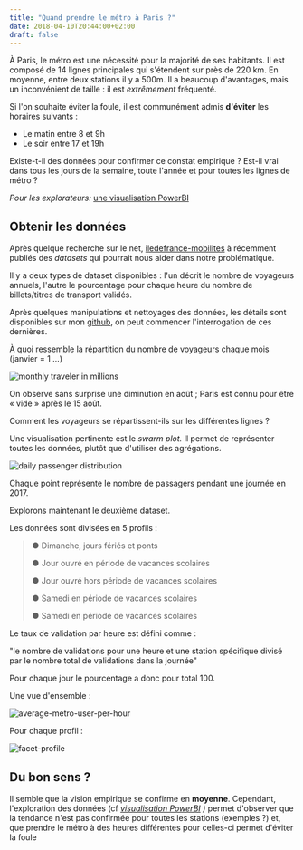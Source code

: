 ```yaml
---
title: "Quand prendre le métro à Paris ?"
date: 2018-04-10T20:44:00+02:00
draft: false
---
```


À Paris, le métro est une nécessité pour la majorité de ses habitants.
Il est composé de 14 lignes principales qui s'étendent sur près de 220
km. En moyenne, entre deux stations il y a 500m. Il a beaucoup
d'avantages, mais un inconvénient de taille : il est _extrêmement_
fréquenté.

Si l'on souhaite éviter la foule, il est communément admis **d'éviter**
les horaires suivants :

- Le matin entre 8 et 9h
- Le soir entre 17 et 19h

Existe-t-il des données pour confirmer ce constat empirique ? Est-il
vrai dans tous les jours de la semaine, toute l'année et pour toutes les
lignes de métro ?

_Pour les explorateurs:_ [une visualisation PowerBI](https://app.powerbi.com/view?r=eyJrIjoiNDg0NWRhNTYtMGY1Zi00ZjA5LTlhYTctNDQyYjgyMmI3ZTEwIiwidCI6IjkwYzdhMjBhLWYzNGItNDBiZi1iYzQ4LWI5MjUzYjZmNWQyMCIsImMiOjh9)

## **Obtenir les données**

Après quelque recherche sur le net,
[iledefrance-mobilites](https://www.iledefrance-mobilites.fr/)
à récemment publiés des _datasets_ qui pourrait nous aider dans notre
problématique.

Il y a deux types de dataset disponibles : l'un décrit le nombre de
voyageurs annuels, l'autre le pourcentage pour chaque heure du nombre de
billets/titres de transport validés.

Après quelques manipulations et nettoyages des données, les
détails sont disponibles sur mon
[github](https://github.com/KhalidCK/metro-paris/tree/master/notebooks),
on peut commencer l'interrogation de ces dernières.

À quoi ressemble la répartition du nombre de voyageurs chaque mois
(janvier = 1 ...)

![monthly traveler in millions](/img/metro/monthly-traveler.png)

On observe sans surprise une diminution en août ; Paris est connu pour
être « vide » après le 15 août.

Comment les voyageurs se répartissent-ils sur les différentes lignes ?

Une visualisation pertinente est le _swarm plot._ Il permet de
représenter toutes les données, plutôt que d'utiliser des agrégations.

![daily passenger distribution](/img/metro/daily-passenger-distribution.png)

Chaque point représente le nombre de passagers pendant une journée en 2017.

Explorons maintenant le deuxième dataset.

Les données sont divisées en 5 profils :

> ● Dimanche, jours fériés et ponts
>
> ● Jour ouvré en période de vacances scolaires
>
> ● Jour ouvré hors période de vacances scolaires
>
> ● Samedi en période de vacances scolaires
>
> ● Samedi en période de vacances scolaires

Le taux de validation par heure est défini comme :

"le nombre de validations pour une heure et une station spécifique
divisé par le nombre total de validations dans la journée"

Pour chaque jour le pourcentage a donc pour total 100.

Une vue d'ensemble :

![average-metro-user-per-hour](/img/metro/average-metro-user-per-hour.png)

Pour chaque profil :

![facet-profile](/img/metro/facet-grid-user-per-hour.png)

## **Du bon sens ?**

Il semble que la vision empirique se confirme en **moyenne**. Cependant,
l'exploration des données (cf _[visualisation
PowerBI](https://app.powerbi.com/view?r=eyJrIjoiNDg0NWRhNTYtMGY1Zi00ZjA5LTlhYTctNDQyYjgyMmI3ZTEwIiwidCI6IjkwYzdhMjBhLWYzNGItNDBiZi1iYzQ4LWI5MjUzYjZmNWQyMCIsImMiOjh9)
)_ permet d'observer que la tendance n'est pas confirmée pour toutes les
stations (exemples ?) et, que prendre le métro à des heures différentes
pour celles-ci permet d'éviter la foule
